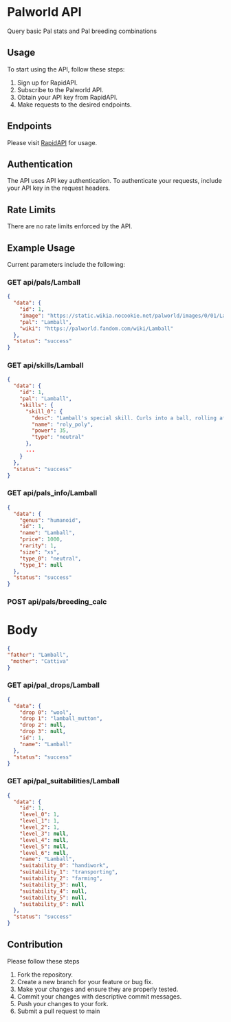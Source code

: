 # Palworld API

Query basic Pal stats and Pal breeding combinations

## Usage

To start using the API, follow these steps:
1. Sign up for RapidAPI.
2. Subscribe to the Palworld API.
3. Obtain your API key from RapidAPI.
4. Make requests to the desired endpoints.

## Endpoints

Please visit [RapidAPI]([https://rapidapi.com](https://rapidapi.com/philmckracken03/api/palworld-api1)) for usage.

## Authentication

The API uses API key authentication. To authenticate your requests, include your API key in the request headers.

## Rate Limits

There are no rate limits enforced by the API.

## Example Usage

Current parameters include the following:

### GET api/pals/Lamball
```json
{
  "data": {
    "id": 1,
    "image": "https://static.wikia.nocookie.net/palworld/images/0/01/Lamball_menu.png/",
    "pal": "Lamball",
    "wiki": "https://palworld.fandom.com/wiki/Lamball"
  },
  "status": "success"
}
```
### GET api/skills/Lamball
```json
{
  "data": {
    "id": 1,
    "pal": "Lamball",
    "skills": {
      "skill_0": {
        "desc": "Lamball's special skill. Curls into a ball, rolling after any enemies in its way. Becomes dizzy and unable to move after the attack ends.",
        "name": "roly_poly",
        "power": 35,
        "type": "neutral"
      },
      ...
    }
  },
  "status": "success"
}
```
### GET api/pals_info/Lamball
```json
{
  "data": {
    "genus": "humanoid",
    "id": 1,
    "name": "Lamball",
    "price": 1000,
    "rarity": 1,
    "size": "xs",
    "type_0": "neutral",
    "type_1": null
  },
  "status": "success"
}
```
### POST api/pals/breeding_calc
# Body
```json
{
"father": "Lamball",
 "mother": "Cattiva"
}
```
### GET api/pal_drops/Lamball
```json
{
  "data": {
    "drop 0": "wool",
    "drop 1": "lamball_mutton",
    "drop 2": null,
    "drop 3": null,
    "id": 1,
    "name": "Lamball"
  },
  "status": "success"
}
```
### GET api/pal_suitabilities/Lamball
```json
{
  "data": {
    "id": 1,
    "level_0": 1,
    "level_1": 1,
    "level_2": 1,
    "level_3": null,
    "level_4": null,
    "level_5": null,
    "level_6": null,
    "name": "Lamball",
    "suitability_0": "handiwork",
    "suitability_1": "transporting",
    "suitability_2": "farming",
    "suitability_3": null,
    "suitability_4": null,
    "suitability_5": null,
    "suitability_6": null
  },
  "status": "success"
}
```
## Contribution

Please follow these steps

1. Fork the repository.
2. Create a new branch for your feature or bug fix.
3. Make your changes and ensure they are properly tested.
4. Commit your changes with descriptive commit messages.
5. Push your changes to your fork.
6. Submit a pull request to main


